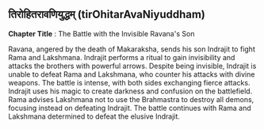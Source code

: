 ## तिरोहितरावणियुद्धम् (tirOhitarAvaNiyuddham)
**Chapter Title** : The Battle with the Invisible Ravana's Son

Ravana, angered by the death of Makaraksha, sends his son Indrajit to fight Rama and Lakshmana. Indrajit performs a ritual to gain invisibility and attacks the brothers with powerful arrows. Despite being invisible, Indrajit is unable to defeat Rama and Lakshmana, who counter his attacks with divine weapons. The battle is intense, with both sides exchanging fierce attacks. Indrajit uses his magic to create darkness and confusion on the battlefield. Rama advises Lakshmana not to use the Brahmastra to destroy all demons, focusing instead on defeating Indrajit. The battle continues with Rama and Lakshmana determined to defeat the elusive Indrajit.
